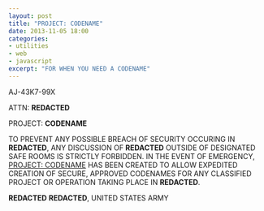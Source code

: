 ```yaml
---
layout: post
title: "PROJECT: CODENAME"
date: 2013-11-05 18:00
categories:
- utilities
- web
- javascript
excerpt: "FOR WHEN YOU NEED A CODENAME"
---
```


AJ-43K7-99X

ATTN: __REDACTED__

PROJECT: __CODENAME__

TO PREVENT ANY POSSIBLE BREACH OF SECURITY OCCURING IN __REDACTED__,
ANY DISCUSSION OF __REDACTED__ OUTSIDE OF DESIGNATED SAFE ROOMS IS
STRICTLY FORBIDDEN. IN THE EVENT OF EMERGENCY, [PROJECT: CODENAME](http://projectcodename.com) HAS
BEEN CREATED TO ALLOW EXPEDITED CREATION OF SECURE, APPROVED CODENAMES
FOR ANY CLASSIFIED PROJECT OR OPERATION TAKING PLACE IN __REDACTED__.

__REDACTED__
__REDACTED__, UNITED STATES ARMY
